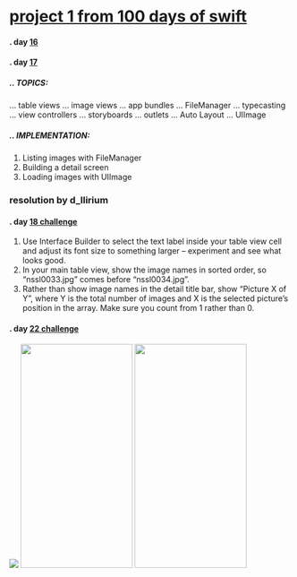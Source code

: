 # [project 1 from 100 days of swift](https://www.hackingwithswift.com/100)
#### . day [16](https://www.hackingwithswift.com/100/16)
#### . day [17](https://www.hackingwithswift.com/100/17)
##### .. TOPICS: 
... table views
... image views
... app bundles
... FileManager
... typecasting
... view controllers
... storyboards
... outlets
... Auto Layout
... UIImage

##### .. IMPLEMENTATION:
1. Listing images with FileManager
2. Building a detail screen
3. Loading images with UIImage

### resolution by d_llirium
####  . day [18 challenge](https://www.hackingwithswift.com/100/18)
1.  Use Interface Builder to select the text label inside your table view cell and adjust its font size to something larger – experiment and see what looks good.
2. In your main table view, show the image names in sorted order, so “nssl0033.jpg” comes before “nssl0034.jpg”.
3. Rather than show image names in the detail title bar, show “Picture X of Y”, where Y is the total number of images and X is the selected picture’s position in the array. Make sure you count from 1 rather than 0.
####  . day [22 challenge](https://www.hackingwithswift.com/100/22)


![](https://github.com/d-llirium/storm-viewer/blob/main/project1.gif?raw=true)
<img src="https://github.com/d-llirium/100daysOfSwift-Project1/blob/main/Screen%20Shot%202021-07-07%20at%2019.04.31.png?raw=true" width="200" height="400">
<img src="https://github.com/d-llirium/100daysOfSwift-Project1/blob/main/Screen%20Shot%202021-07-07%20at%2019.05.37.png?raw=true" width="200" height="400">
